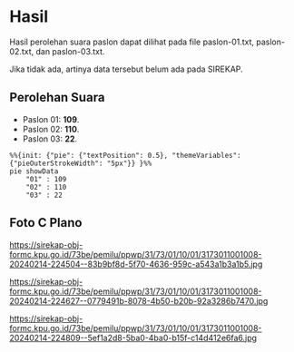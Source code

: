 # Hasil

Hasil perolehan suara paslon dapat dilihat pada file paslon-01.txt, paslon-02.txt, dan paslon-03.txt.

Jika tidak ada, artinya data tersebut belum ada pada SIREKAP.

## Perolehan Suara

 * Paslon 01: **109**.
 * Paslon 02: **110**.
 * Paslon 03: **22**.

```mermaid
%%{init: {"pie": {"textPosition": 0.5}, "themeVariables": {"pieOuterStrokeWidth": "5px"}} }%%
pie showData
    "01" : 109
    "02" : 110
    "03" : 22
```
## Foto C Plano

https://sirekap-obj-formc.kpu.go.id/73be/pemilu/ppwp/31/73/01/10/01/3173011001008-20240214-224504--83b9bf8d-5f70-4636-959c-a543a1b3a1b5.jpg

https://sirekap-obj-formc.kpu.go.id/73be/pemilu/ppwp/31/73/01/10/01/3173011001008-20240214-224627--0779491b-8078-4b50-b20b-92a3286b7470.jpg

https://sirekap-obj-formc.kpu.go.id/73be/pemilu/ppwp/31/73/01/10/01/3173011001008-20240214-224809--5ef1a2d8-5ba0-4ba0-b15f-c14d412e6fa6.jpg
